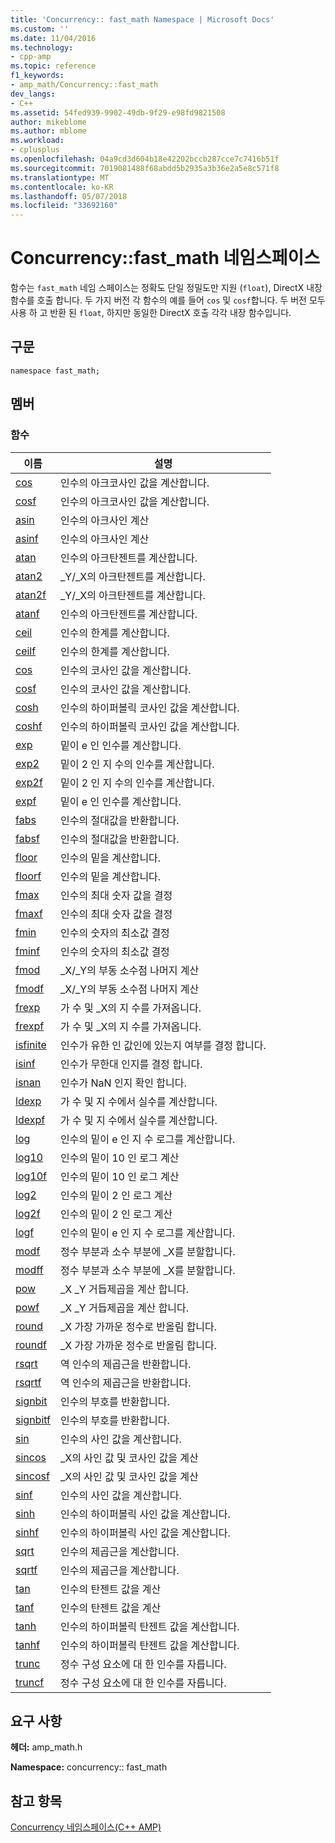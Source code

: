 ```yaml
---
title: 'Concurrency:: fast_math Namespace | Microsoft Docs'
ms.custom: ''
ms.date: 11/04/2016
ms.technology:
- cpp-amp
ms.topic: reference
f1_keywords:
- amp_math/Concurrency::fast_math
dev_langs:
- C++
ms.assetid: 54fed939-9902-49db-9f29-e98fd9821508
author: mikeblome
ms.author: mblome
ms.workload:
- cplusplus
ms.openlocfilehash: 04a9cd3d604b18e42202bccb287cce7c7416b51f
ms.sourcegitcommit: 7019081488f68abdd5b2935a3b36e2a5e8c571f8
ms.translationtype: MT
ms.contentlocale: ko-KR
ms.lasthandoff: 05/07/2018
ms.locfileid: "33692160"
---
```

# <a name="concurrencyfastmath-namespace"></a>Concurrency::fast_math 네임스페이스
함수는 `fast_math` 네임 스페이스는 정확도 단일 정밀도만 지원 (`float`), DirectX 내장 함수를 호출 합니다. 두 가지 버전 각 함수의 예를 들어 `cos` 및 `cosf`합니다. 두 버전 모두 사용 하 고 반환 된 `float`, 하지만 동일한 DirectX 호출 각각 내장 함수입니다.  
  
## <a name="syntax"></a>구문  
  
```  
namespace fast_math;  
```  
  
## <a name="members"></a>멤버  
  
### <a name="functions"></a>함수  
  
|이름|설명|  
|----------|-----------------|  
|[cos](concurrency-fast-math-namespace-functions.md#cos)|인수의 아크코사인 값을 계산합니다.|  
|[cosf](concurrency-fast-math-namespace-functions.md#cosf)|인수의 아크코사인 값을 계산합니다.|  
|[asin](concurrency-fast-math-namespace-functions.md#asin)|인수의 아크사인 계산|  
|[asinf](concurrency-fast-math-namespace-functions.md#asinf)|인수의 아크사인 계산|  
|[atan](concurrency-fast-math-namespace-functions.md#atan)|인수의 아크탄젠트를 계산합니다.|  
|[atan2](concurrency-fast-math-namespace-functions.md#atan2)|_Y/_X의 아크탄젠트를 계산합니다.|  
|[atan2f](concurrency-fast-math-namespace-functions.md#atan2f)|_Y/_X의 아크탄젠트를 계산합니다.|  
|[atanf](concurrency-fast-math-namespace-functions.md#atanf)|인수의 아크탄젠트를 계산합니다.|  
|[ceil](concurrency-fast-math-namespace-functions.md#ceil)|인수의 한계를 계산합니다.|  
|[ceilf](concurrency-fast-math-namespace-functions.md#ceilf)|인수의 한계를 계산합니다.|  
|[cos](concurrency-fast-math-namespace-functions.md#cos)|인수의 코사인 값을 계산합니다.|  
|[cosf](concurrency-fast-math-namespace-functions.md#cosf)|인수의 코사인 값을 계산합니다.|  
|[cosh](concurrency-fast-math-namespace-functions.md#cosh)|인수의 하이퍼볼릭 코사인 값을 계산합니다.|  
|[coshf](concurrency-fast-math-namespace-functions.md#coshf)|인수의 하이퍼볼릭 코사인 값을 계산합니다.|  
|[exp](concurrency-fast-math-namespace-functions.md#exp)|밑이 e 인 인수를 계산합니다.|  
|[exp2](concurrency-fast-math-namespace-functions.md#exp2)|밑이 2 인 지 수의 인수를 계산합니다.|  
|[exp2f](concurrency-fast-math-namespace-functions.md#exp2f)|밑이 2 인 지 수의 인수를 계산합니다.|  
|[expf](concurrency-fast-math-namespace-functions.md#expf)|밑이 e 인 인수를 계산합니다.|  
|[fabs](concurrency-fast-math-namespace-functions.md#fabs)|인수의 절대값을 반환합니다.|  
|[fabsf](concurrency-fast-math-namespace-functions.md#fabsf)|인수의 절대값을 반환합니다.|  
|[floor](concurrency-fast-math-namespace-functions.md#floor)|인수의 밑을 계산합니다.|  
|[floorf](concurrency-fast-math-namespace-functions.md#floorf)|인수의 밑을 계산합니다.|  
|[fmax](concurrency-fast-math-namespace-functions.md#fmax)|인수의 최대 숫자 값을 결정|  
|[fmaxf](concurrency-fast-math-namespace-functions.md#fmaxf)|인수의 최대 숫자 값을 결정|  
|[fmin](concurrency-fast-math-namespace-functions.md#fmin)|인수의 숫자의 최소값 결정|  
|[fminf](concurrency-fast-math-namespace-functions.md#fminf)|인수의 숫자의 최소값 결정|  
|[fmod](concurrency-fast-math-namespace-functions.md#fmod)|_X/_Y의 부동 소수점 나머지 계산|  
|[fmodf](concurrency-fast-math-namespace-functions.md#fmodf)|_X/_Y의 부동 소수점 나머지 계산|  
|[frexp](concurrency-fast-math-namespace-functions.md#frexp)|가 수 및 _X의 지 수를 가져옵니다.|  
|[frexpf](concurrency-fast-math-namespace-functions.md#frexpf)|가 수 및 _X의 지 수를 가져옵니다.|  
|[isfinite](concurrency-fast-math-namespace-functions.md#isfinite)|인수가 유한 인 값인에 있는지 여부를 결정 합니다.|  
|[isinf](concurrency-fast-math-namespace-functions.md#isinf)|인수가 무한대 인지를 결정 합니다.|  
|[isnan](concurrency-fast-math-namespace-functions.md#isnan)|인수가 NaN 인지 확인 합니다.|  
|[ldexp](concurrency-fast-math-namespace-functions.md#ldexp)|가 수 및 지 수에서 실수를 계산합니다.|  
|[ldexpf](concurrency-fast-math-namespace-functions.md#ldexpf)|가 수 및 지 수에서 실수를 계산합니다.|  
|[log](concurrency-fast-math-namespace-functions.md#log)|인수의 밑이 e 인 지 수 로그를 계산합니다.|  
|[log10](concurrency-fast-math-namespace-functions.md#log10)|인수의 밑이 10 인 로그 계산|  
|[log10f](concurrency-fast-math-namespace-functions.md#log10f)|인수의 밑이 10 인 로그 계산|  
|[log2](concurrency-fast-math-namespace-functions.md#log2)|인수의 밑이 2 인 로그 계산|  
|[log2f](concurrency-fast-math-namespace-functions.md#log2f)|인수의 밑이 2 인 로그 계산|  
|[logf](concurrency-fast-math-namespace-functions.md#logf)|인수의 밑이 e 인 지 수 로그를 계산합니다.|  
|[modf](concurrency-fast-math-namespace-functions.md#modf)|정수 부분과 소수 부분에 _X를 분할합니다.|  
|[modff](concurrency-fast-math-namespace-functions.md#modff)|정수 부분과 소수 부분에 _X를 분할합니다.|  
|[pow](concurrency-fast-math-namespace-functions.md#pow)|_X _Y 거듭제곱을 계산 합니다.|  
|[powf](concurrency-fast-math-namespace-functions.md#powf)|_X _Y 거듭제곱을 계산 합니다.|  
|[round](concurrency-fast-math-namespace-functions.md#round)|_X 가장 가까운 정수로 반올림 합니다.|  
|[roundf](concurrency-fast-math-namespace-functions.md#roundf)|_X 가장 가까운 정수로 반올림 합니다.|  
|[rsqrt](concurrency-fast-math-namespace-functions.md#rsqrt)|역 인수의 제곱근을 반환합니다.|  
|[rsqrtf](concurrency-fast-math-namespace-functions.md#rsqrtf)|역 인수의 제곱근을 반환합니다.|  
|[signbit](concurrency-fast-math-namespace-functions.md#signbit)|인수의 부호를 반환합니다.|  
|[signbitf](concurrency-fast-math-namespace-functions.md#signbitf)|인수의 부호를 반환합니다.|  
|[sin](concurrency-fast-math-namespace-functions.md#sin)|인수의 사인 값을 계산합니다.|  
|[sincos](concurrency-fast-math-namespace-functions.md#sincos)|_X의 사인 값 및 코사인 값을 계산|  
|[sincosf](concurrency-fast-math-namespace-functions.md#sincosf)|_X의 사인 값 및 코사인 값을 계산|  
|[sinf](concurrency-fast-math-namespace-functions.md#sinf)|인수의 사인 값을 계산합니다.|  
|[sinh](concurrency-fast-math-namespace-functions.md#sinh)|인수의 하이퍼볼릭 사인 값을 계산합니다.|  
|[sinhf](concurrency-fast-math-namespace-functions.md#sinhf)|인수의 하이퍼볼릭 사인 값을 계산합니다.|  
|[sqrt](concurrency-fast-math-namespace-functions.md#sqrt)|인수의 제곱근을 계산합니다.|  
|[sqrtf](concurrency-fast-math-namespace-functions.md#sqrtf)|인수의 제곱근을 계산합니다.|  
|[tan](concurrency-fast-math-namespace-functions.md#tan)|인수의 탄젠트 값을 계산|  
|[tanf](concurrency-fast-math-namespace-functions.md#tanf)|인수의 탄젠트 값을 계산|  
|[tanh](concurrency-fast-math-namespace-functions.md#tanh)|인수의 하이퍼볼릭 탄젠트 값을 계산합니다.|  
|[tanhf](concurrency-fast-math-namespace-functions.md#tanhf)|인수의 하이퍼볼릭 탄젠트 값을 계산합니다.|  
|[trunc](concurrency-fast-math-namespace-functions.md#trunc)|정수 구성 요소에 대 한 인수를 자릅니다.|  
|[truncf](concurrency-fast-math-namespace-functions.md#truncf)|정수 구성 요소에 대 한 인수를 자릅니다.|  

## <a name="requirements"></a>요구 사항  
 **헤더:** amp_math.h  
  
 **Namespace:** concurrency:: fast_math  
  
## <a name="see-also"></a>참고 항목  
 [Concurrency 네임스페이스(C++ AMP)](concurrency-namespace-cpp-amp.md)
